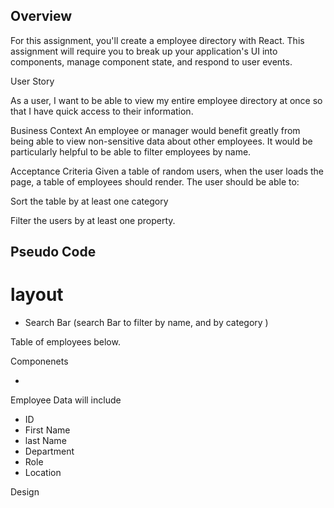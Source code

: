 ## Overview

For this assignment, you'll create a employee directory with React. This assignment will require you to break up your application's UI into components, manage component state, and respond to user events.

User Story

As a user, I want to be able to view my entire employee directory at once so that I have quick access to their information.


Business Context
An employee or manager would benefit greatly from being able to view non-sensitive data about other employees. It would be particularly helpful to be able to filter employees by name.

Acceptance Criteria
Given a table of random users, when the user loads the page, a table of employees should render.
The user should be able to:


Sort the table by at least one category


Filter the users by at least one property.

## Pseudo Code 

# layout 

* Search Bar (search Bar to filter by name, and by category )

Table of employees below. 

Componenets 

* 

Employee Data will include 

* ID 
* First Name
* last Name 
* Department 
* Role 
* Location 

Design 

